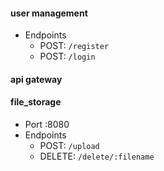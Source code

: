 #### user management
* Endpoints 
    - POST: `/register` 
    - POST: `/login` 

#### api gateway

#### file_storage
* Port :8080
* Endpoints
    - POST: `/upload` 
    - DELETE: `/delete/:filename`
